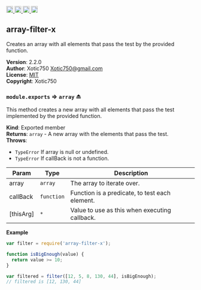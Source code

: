 <a href="https://travis-ci.org/Xotic750/array-filter-x"
   title="Travis status">
<img
   src="https://travis-ci.org/Xotic750/array-filter-x.svg?branch=master"
   alt="Travis status" height="18"/>
</a>
<a href="https://david-dm.org/Xotic750/array-filter-x"
   title="Dependency status">
<img src="https://david-dm.org/Xotic750/array-filter-x.svg"
   alt="Dependency status" height="18"/>
</a>
<a href="https://david-dm.org/Xotic750/array-filter-x#info=devDependencies"
   title="devDependency status">
<img src="https://david-dm.org/Xotic750/array-filter-x/dev-status.svg"
   alt="devDependency status" height="18"/>
</a>
<a href="https://badge.fury.io/js/array-filter-x" title="npm version">
<img src="https://badge.fury.io/js/array-filter-x.svg"
   alt="npm version" height="18"/>
</a>
<a name="module_array-filter-x"></a>

## array-filter-x
Creates an array with all elements that pass the test by the provided function.

**Version**: 2.2.0  
**Author**: Xotic750 <Xotic750@gmail.com>  
**License**: [MIT](&lt;https://opensource.org/licenses/MIT&gt;)  
**Copyright**: Xotic750  
<a name="exp_module_array-filter-x--module.exports"></a>

### `module.exports` ⇒ <code>array</code> ⏏
This method creates a new array with all elements that pass the test
implemented by the provided function.

**Kind**: Exported member  
**Returns**: <code>array</code> - A new array with the elements that pass the test.  
**Throws**:

- <code>TypeError</code> If array is null or undefined.
- <code>TypeError</code> If callBack is not a function.


| Param | Type | Description |
| --- | --- | --- |
| array | <code>array</code> | The array to iterate over. |
| callBack | <code>function</code> | Function is a predicate, to test each element. |
| [thisArg] | <code>\*</code> | Value to use as this when executing callback. |

**Example**  
```js
var filter = require('array-filter-x');

function isBigEnough(value) {
  return value >= 10;
}

var filtered = filter([12, 5, 8, 130, 44], isBigEnough);
// filtered is [12, 130, 44]
```

